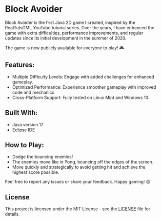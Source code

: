 # Block Avoider

Block Avoider is the first Java 2D game I created, inspired by the RealTutsGML YouTube tutorial series. Over the years, I have enhanced the game with extra difficulties, performance improvements, and regular updates since its initial development in the summer of 2020.

The game is now publicly available for everyone to play! 🎮

## Features:<br/>

  - Multiple Difficulty Levels: Engage with added challenges for enhanced gameplay.<br/>
  - Optimized Performance: Experience smoother gameplay with improved code and mechanics.<br/>
  - Cross-Platform Support: Fully tested on Linux Mint and Windows 10.<br/>

## Built With:

  - Java version 17<br/>
  - Eclipse IDE<br/>

## How to Play:

  - Dodge the bouncing enemies!<br/>
  - The enemies move like in Pong, bouncing off the edges of the screen.<br/>
  - Move quickly and strategically to avoid getting hit and achieve the highest score possible.<br/>

Feel free to report any issues or share your feedback.
Happy gaming! 😊

## License

This project is licensed under the MIT License - see the [LICENSE](LICENSE) file for details.

